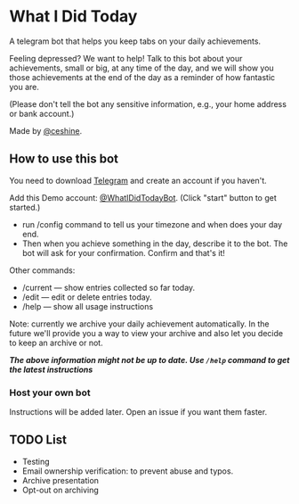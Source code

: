 # What I Did Today

A telegram bot that helps you keep tabs on your daily achievements.

Feeling depressed? We want to help! Talk to this bot about your achievements, small or big, at any time of the day, and we will show you those achievements at the end of the day as a reminder of how fantastic you are.

(Please don't tell the bot any sensitive information, e.g., your home address or bank account.)

Made by [@ceshine](https://t.me/ceshine).

## How to use this bot

You need to download [Telegram](https://telegram.org/) and create an account if you haven't.

Add this Demo account: [@WhatIDidTodayBot](https://t.me/WhatIDidTodayBot). (Click "start" button to get started.)

- run /config command to tell us your timezone and when does your day end.
- Then when you achieve something in the day, describe it to the bot. The bot will ask for your confirmation. Confirm and that's it!

Other commands:

- /current — show entries collected so far today.
- /edit — edit or delete entries today.
- /help — show all usage instructions

Note: currently we archive your daily achievement automatically. In the future we'll provide you a way to view your archive and also let you decide to keep an archive or not.

**_The above information might not be up to date. Use `/help` command to get the latest instructions_**

### Host your own bot

Instructions will be added later. Open an issue if you want them faster.

## TODO List

- Testing
- Email ownership verification: to prevent abuse and typos.
- Archive presentation
- Opt-out on archiving
